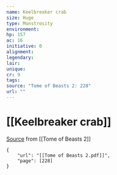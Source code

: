 ```yaml
---
name: Keelbreaker crab
size: Huge
type: Monstrosity
environment: 
hp: 157
ac: 16
initiative: 0
alignment: 
legendary: 
lair: 
unique: 
cr: 9
tags: 
source: "Tome of Beasts 2: 228"
url: ""
---
```

# [[Keelbreaker crab]]

[Source](zotero://open-pdf/library/items/9UQIAB6R?page=228) from [[Tome of Beasts 2]]

```pdf
{
	"url": "[[Tome of Beasts 2.pdf]]",
	"page": [228]
}
```

